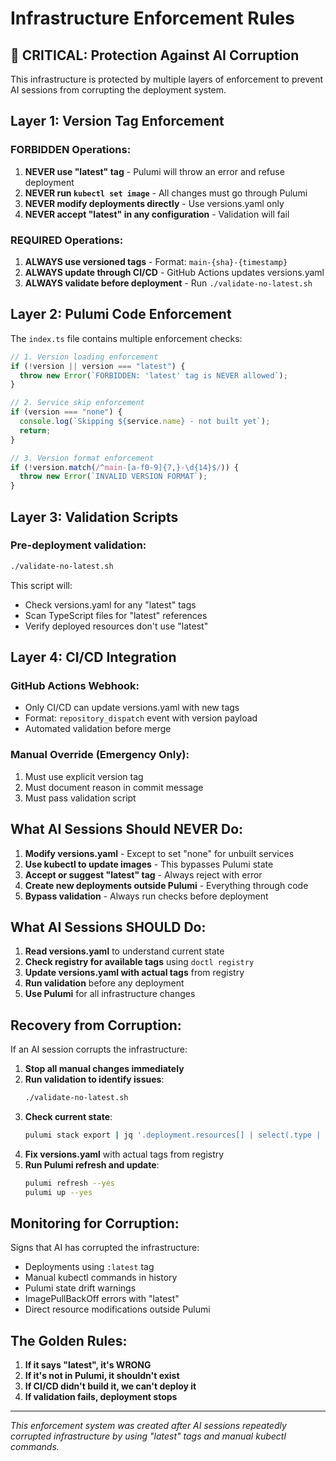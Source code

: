# Infrastructure Enforcement Rules

## 🚨 CRITICAL: Protection Against AI Corruption

This infrastructure is protected by multiple layers of enforcement to prevent AI sessions from corrupting the deployment system.

## Layer 1: Version Tag Enforcement

### FORBIDDEN Operations:
1. **NEVER use "latest" tag** - Pulumi will throw an error and refuse deployment
2. **NEVER run `kubectl set image`** - All changes must go through Pulumi
3. **NEVER modify deployments directly** - Use versions.yaml only
4. **NEVER accept "latest" in any configuration** - Validation will fail

### REQUIRED Operations:
1. **ALWAYS use versioned tags** - Format: `main-{sha}-{timestamp}`
2. **ALWAYS update through CI/CD** - GitHub Actions updates versions.yaml
3. **ALWAYS validate before deployment** - Run `./validate-no-latest.sh`

## Layer 2: Pulumi Code Enforcement

The `index.ts` file contains multiple enforcement checks:

```typescript
// 1. Version loading enforcement
if (!version || version === "latest") {
  throw new Error(`FORBIDDEN: 'latest' tag is NEVER allowed`);
}

// 2. Service skip enforcement  
if (version === "none") {
  console.log(`Skipping ${service.name} - not built yet`);
  return;
}

// 3. Version format enforcement
if (!version.match(/^main-[a-f0-9]{7,}-\d{14}$/)) {
  throw new Error(`INVALID VERSION FORMAT`);
}
```

## Layer 3: Validation Scripts

### Pre-deployment validation:
```bash
./validate-no-latest.sh
```

This script will:
- Check versions.yaml for any "latest" tags
- Scan TypeScript files for "latest" references
- Verify deployed resources don't use "latest"

## Layer 4: CI/CD Integration

### GitHub Actions Webhook:
- Only CI/CD can update versions.yaml with new tags
- Format: `repository_dispatch` event with version payload
- Automated validation before merge

### Manual Override (Emergency Only):
1. Must use explicit version tag
2. Must document reason in commit message
3. Must pass validation script

## What AI Sessions Should NEVER Do:

1. **Modify versions.yaml** - Except to set "none" for unbuilt services
2. **Use kubectl to update images** - This bypasses Pulumi state
3. **Accept or suggest "latest" tag** - Always reject with error
4. **Create new deployments outside Pulumi** - Everything through code
5. **Bypass validation** - Always run checks before deployment

## What AI Sessions SHOULD Do:

1. **Read versions.yaml** to understand current state
2. **Check registry for available tags** using `doctl registry`
3. **Update versions.yaml with actual tags** from registry
4. **Run validation** before any deployment
5. **Use Pulumi** for all infrastructure changes

## Recovery from Corruption:

If an AI session corrupts the infrastructure:

1. **Stop all manual changes immediately**
2. **Run validation to identify issues**:
   ```bash
   ./validate-no-latest.sh
   ```
3. **Check current state**:
   ```bash
   pulumi stack export | jq '.deployment.resources[] | select(.type | contains("Deployment"))'
   ```
4. **Fix versions.yaml** with actual tags from registry
5. **Run Pulumi refresh and update**:
   ```bash
   pulumi refresh --yes
   pulumi up --yes
   ```

## Monitoring for Corruption:

Signs that AI has corrupted the infrastructure:
- Deployments using `:latest` tag
- Manual kubectl commands in history
- Pulumi state drift warnings
- ImagePullBackOff errors with "latest"
- Direct resource modifications outside Pulumi

## The Golden Rules:

1. **If it says "latest", it's WRONG**
2. **If it's not in Pulumi, it shouldn't exist**
3. **If CI/CD didn't build it, we can't deploy it**
4. **If validation fails, deployment stops**

---

*This enforcement system was created after AI sessions repeatedly corrupted infrastructure by using "latest" tags and manual kubectl commands.*